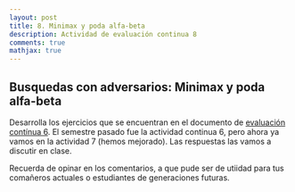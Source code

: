 ```yaml
---
layout: post
title: 8. Minimax y poda alfa-beta
description: Actividad de evaluación continua 8
comments: true
mathjax: true
---
```



## Busquedas con adversarios: Minimax y poda alfa-beta

Desarrolla los ejercicios que se encuentran en el documento de [evaluación
contínua 6](/assets/docs/continua_6.pdf). El semestre pasado fue la actividad continua 6, 
pero ahora ya vamos en la actividad 7 (hemos mejorado). Las respuestas las vamos a discutir
en clase.

Recuerda de opinar en los comentarios, a que pude ser de utiidad para tus comañeros actuales o 
estudiantes de generaciones futuras.
